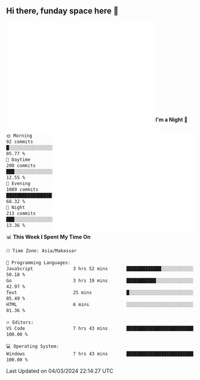 ## Hi there, funday space here 🚀

<img align="left" width="400" alt="🌞" src="https://raw.githubusercontent.com/fhasnur/fhasnur/master/general.svg?token=ATQS65TR7ETTG5RLJUDIDBLBN34HE">
<img align="right" width="380" alt="🌞" src="https://raw.githubusercontent.com/fhasnur/fhasnur/master/statistics.svg?token=ATQS65TR7ETTG5RLJUDIDBLBN34HE">

<br><br><br><br><br><br><br><br><br><br><br><br><br><br>

<!--START_SECTION:waka-->
**I'm a Night 🦉** 

```text
🌞 Morning                92 commits          █░░░░░░░░░░░░░░░░░░░░░░░░   05.77 % 
🌆 Daytime                200 commits         ███░░░░░░░░░░░░░░░░░░░░░░   12.55 % 
🌃 Evening                1089 commits        █████████████████░░░░░░░░   68.32 % 
🌙 Night                  213 commits         ███░░░░░░░░░░░░░░░░░░░░░░   13.36 % 
```


📊 **This Week I Spent My Time On** 

```text
🕑︎ Time Zone: Asia/Makassar

💬 Programming Languages: 
JavaScript               3 hrs 52 mins       █████████████░░░░░░░░░░░░   50.18 % 
Go                       3 hrs 19 mins       ███████████░░░░░░░░░░░░░░   42.97 % 
Text                     25 mins             █░░░░░░░░░░░░░░░░░░░░░░░░   05.49 % 
HTML                     6 mins              ░░░░░░░░░░░░░░░░░░░░░░░░░   01.36 % 

🔥 Editors: 
VS Code                  7 hrs 43 mins       █████████████████████████   100.00 % 

💻 Operating System: 
Windows                  7 hrs 43 mins       █████████████████████████   100.00 % 
```


 Last Updated on 04/03/2024 22:14:27 UTC
<!--END_SECTION:waka-->
